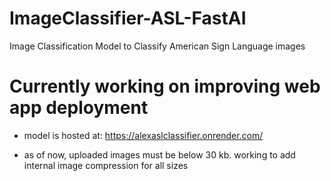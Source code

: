 # ImageClassifier-ASL-FastAI
Image Classification Model to Classify American Sign Language images

# Currently working on improving web app deployment

- model is hosted at: https://alexaslclassifier.onrender.com/

- as of now, uploaded images must be below 30 kb. working to add internal image compression for all sizes

